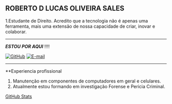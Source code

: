 ROBERTO D LUCAS OLIVEIRA SALES
- 
1.Estudante de Direito. Acredito que a tecnologia não é apenas uma ferramenta, mais uma extensão de nossa capacidade de criar, inovar e colaborar.



----------


***ESTOU POR AQUI*** !!!!



[![GitHub](https://img.shields.io/badge/GitHub-100000?style=for-the-badge&logo=github&logoColor=white)](https://web.dio.me/users/robertodlucas) 
[![E-mail](https://img.shields.io/badge/-Email-000?style=for-the-badge&logo=microsoft-outlook&logoColor=007BFF)](robertodlucas@gmail.com)


----------

**Experiencia profissional

1. Manutenção em componentes de computadores em geral e celulares.
2. Atualmente estou formando em investigação Forense e Pericia Criminal.

[GitHub Stats](https://github-readme-stats.vercel.app/api?username=dlucslook&theme=transparent&bg_color=000&border_color=30A3DC&show_icons=true&icon_color=30A3DC&title_color=E94D5F&text_color=FFF)


